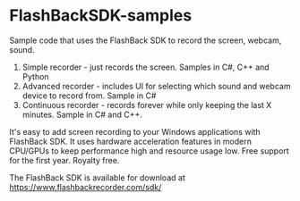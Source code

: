 # FlashBackSDK-samples
Sample code that uses the FlashBack SDK to record the screen, webcam, sound.

1. Simple recorder - just records the screen. Samples in C#, C++ and Python
2. Advanced recorder - includes UI for selecting which sound and webcam device to record from. Sample in C#
3. Continuous recorder - records forever while only keeping the last X minutes. Sample in C# and C++.

It's easy to add screen recording to your Windows applications with FlashBack SDK. It uses hardware acceleration features in modern CPU/GPUs to keep performance high and resource usage low. Free support for the first year. Royalty free. 

The FlashBack SDK is available for download at https://www.flashbackrecorder.com/sdk/
